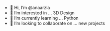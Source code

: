 - 👋 Hi, I’m @anaarzla
- 👀 I’m interested in ... 3D Design
- 🌱 I’m currently learning ... Python
- 💞️ I’m looking to collaborate on ... new projects

<!---
anaarzla/anaarzla is a ✨ special ✨ repository because its `README.md` (this file) appears on your GitHub profile.
You can click the Preview link to take a look at your changes.
--->
